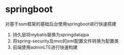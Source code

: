 # springboot
对基于ssm框架的基础后台使用springboot进行快速搭建
  1. 持久层将mybatis替换为springdatajpa
  2. 将spring-security及mvc的xml配置文件转换为配置类
  3. 前端使用adminLTE进行快速构建
